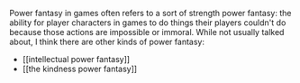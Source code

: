 Power fantasy in games often refers to a sort of strength power fantasy: the ability for player characters in games to do things their players couldn't do because those actions are impossible or immoral. While not usually talked about, I think there are other kinds of power fantasy:

 - [[intellectual power fantasy]]
 - [[the kindness power fantasy]]
